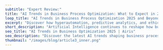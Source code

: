 ```yaml
---
subtitle: "Expert Review:"
title: "AI Trends in Business Process Optimization: What to Expect in 2025 and Beyond"
loop_title: "AI Trends in Business Process Optimization 2025 and Beyond"
excerpt: "Discover how hyperautomation, predictive analytics, and ethical AI are set to reshape business operations. Learn what these trends mean for your company’s future."
short_description: "Artificial Intelligence continues to reshape how businesses approach operations, customer engagement, and decision-making. As we look toward 2025 and beyond, here are the emerging AI trends set to transform business process optimization:"
seo_title: "AI Trends in Business Optimization 2025 | Airis"
seo_description: "Discover the latest AI trends shaping business process optimization in 2025 and beyond. Learn how automation, predictive analytics, and AI-driven decision-making are transforming industries."
thumbnail: "/images/blog/article3_inner.png"
---
```

